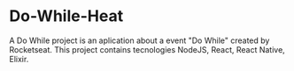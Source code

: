 # Do-While-Heat
A Do While project is an aplication about a event "Do While" created by Rocketseat. This project contains tecnologies NodeJS, React, React Native, Elixir.
